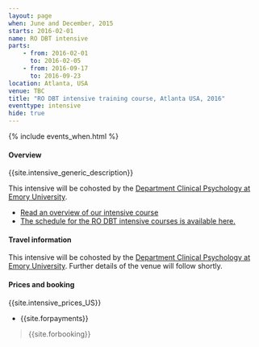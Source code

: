 ```yaml
---
layout: page
when: June and December, 2015
starts: 2016-02-01
name: RO DBT intensive
parts:
    - from: 2016-02-01
      to: 2016-02-05
    - from: 2016-09-17
      to: 2016-09-23
location: Atlanta, USA
venue: TBC
title: "RO DBT intensive training course, Atlanta USA, 2016"
eventtype: intensive
hide: true
---
```



{% include events_when.html %}


#### Overview

{{site.intensive_generic_description}}

This intensive will be cohosted by the [Department Clinical Psychology at Emory University](http://psychology.emory.edu/clinical/).

- [Read an overview of our intensive course](/training/intensive.html)
- [The schedule for the RO DBT intensive courses is available here.](/training/intensive/timetable.html)




#### Travel information

This intensive will be cohosted by the [Department Clinical Psychology at Emory University](http://psychology.emory.edu/clinical/).
Further details of the venue will follow shortly.



#### Prices and booking

{{site.intensive_prices_US}}
- {{site.forpayments}}


> {{site.forbooking}}
